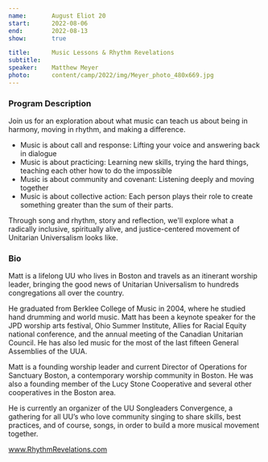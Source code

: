 ```yaml
---
name:       August Eliot 20
start:      2022-08-06
end:        2022-08-13
show:       true

title:      Music Lessons & Rhythm Revelations
subtitle:
speaker:    Matthew Meyer
photo:      content/camp/2022/img/Meyer_photo_480x669.jpg
---
```


### Program Description

Join us for an exploration about what music can teach us about being in harmony, moving in rhythm, and making a difference.

- Music is about call and response: Lifting your voice and answering back in dialogue
- Music is about practicing: Learning new skills, trying the hard things, teaching each other how to do the impossible
- Music is about community and covenant: Listening deeply and moving together
- Music is about collective action: Each person plays their role to create something greater than the sum of their parts.

Through song and rhythm, story and reflection, we'll explore what a radically inclusive, spiritually alive, and justice-centered movement of Unitarian Universalism looks like.

### Bio

Matt is a lifelong UU who lives in Boston and travels as an itinerant worship leader, bringing the good news of Unitarian Universalism to hundreds congregations all over the country.

He graduated from Berklee College of Music in 2004, where he studied hand drumming and world music. Matt has been a keynote speaker for the JPD worship arts festival, Ohio Summer Institute, Allies for Racial Equity national conference, and the annual meeting of the Canadian Unitarian Council. He has also led music for the most of the last fifteen General Assemblies of the UUA.

Matt is a founding worship leader and current Director of Operations for Sanctuary Boston, a contemporary worship community in Boston. He was also a founding member of the Lucy Stone Cooperative and several other cooperatives in the Boston area.

He is currently an organizer of the UU Songleaders Convergence, a gathering for all UU’s who love community singing to share skills, best practices, and of course, songs, in order to build a more musical movement together.

www.RhythmRevelations.com
